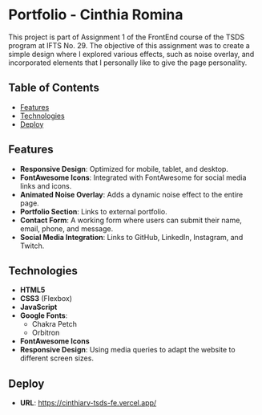 # Portfolio - Cinthia Romina

This project is part of Assignment 1 of the FrontEnd course of the TSDS program at IFTS No. 29. The objective of this assignment was to create a simple design where I explored various effects, such as noise overlay, and incorporated elements that I personally like to give the page personality.

## Table of Contents

- [Features](#features)
- [Technologies](#technologies)
- [Deploy](#deploy)


## Features

- **Responsive Design**: Optimized for mobile, tablet, and desktop.
- **FontAwesome Icons**: Integrated with FontAwesome for social media links and icons.
- **Animated Noise Overlay**: Adds a dynamic noise effect to the entire page.
- **Portfolio Section**: Links to external portfolio.
- **Contact Form**: A working form where users can submit their name, email, phone, and message.
- **Social Media Integration**: Links to GitHub, LinkedIn, Instagram, and Twitch.

## Technologies

- **HTML5**
- **CSS3** (Flexbox)
- **JavaScript**
- **Google Fonts**:
  - Chakra Petch
  - Orbitron
- **FontAwesome Icons**
- **Responsive Design**: Using media queries to adapt the website to different screen sizes.

## Deploy
 - **URL**: https://cinthiarv-tsds-fe.vercel.app/